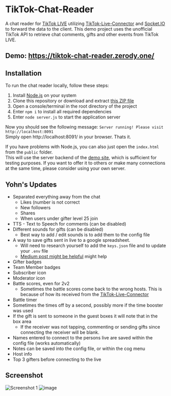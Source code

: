 # TikTok-Chat-Reader
A chat reader for <a href="https://www.tiktok.com/live">TikTok LIVE</a> utilizing <a href="https://github.com/zerodytrash/TikTok-Live-Connector">TikTok-Live-Connector</a> and <a href="https://socket.io/">Socket.IO</a> to forward the data to the client. This demo project uses the unofficial TikTok API to retrieve chat comments, gifts and other events from TikTok LIVE.

## Demo: https://tiktok-chat-reader.zerody.one/

## Installation
To run the chat reader locally, follow these steps:

1. Install [Node.js](https://nodejs.org/) on your system
2. Clone this repository or download and extract [this ZIP file](https://github.com/Yohn/TikTok-Chat-Reader/archive/refs/heads/old.zip)
3. Open a console/terminal in the root directory of the project
4. Enter `npm i` to install all required dependencies
5. Enter `node server.js` to start the application server

Now you should see the following message: `Server running! Please visit http://localhost:8091`<br>
Simply open http://localhost:8091/ in your browser. Thats it.

If you have problems with Node.js, you can also just open the `index.html` from the `public` folder.<br>
This will use the server backend of the [demo site](https://tiktok-chat-reader.zerody.one/), which is sufficient for testing purposes. If you want to offer it to others or make many connections at the same time, please consider using your own server.

## Yohn's Updates
 - Separated everything away from the chat 
   - Likes (number is not correct
   - New followers
   - Shares
   - When users under gifter level 25 join
 - TTS - Text to Speech for comments (can be disabled)
 - Different sounds for gifts (can be disabled)
   - Best way to add / edit sounds is to add them to the config file
 - A way to save gifts sent in live to a google spreadsheet.
   - Will need to research yourself to add the `keys.json` file and to update your `.env` file
   - [Medium post might be helpful](https://medium.com/@shkim04/beginner-guide-on-google-sheet-api-for-node-js-4c0b533b071a) might help
 - Gifter badges
 - Team Member badges
 - Subscriber icon
 - Moderator icon
 - Battle scores, even for 2v2
   - Sometimes the battle scores come back to the wrong hosts. This is because of how its received from the [TikTok-Live-Connector](https://github.com/zerodytrash/TikTok-Live-Connector)
 - Battle timer
  - Sometimes the times off by a second, possibly more if the time booster was used  
 - If the gift is sent to someone in the guest boxes it will note that in the box area
   - If the receiver was not tapping, commenting or sending gifts since connecting the receiver will be blank.
 - Names entered to connect to the persons live are saved within the config file (works automatically)
 - Notes can be saved into the config file, or within the cog menu
 - Host info
 - Top 3 gifters before connecting  to the live

## Screenshot

![Screenshot 1](https://github.com/Yohn/TikTok-Chat-Reader/assets/2002591/7584c463-8000-4e9e-b923-2e0c48106b18)
![image](https://github.com/Yohn/TikTok-Chat-Reader/assets/2002591/09805565-de42-42be-8600-09d80aaf3c5b)
